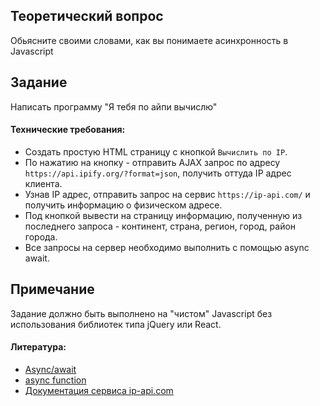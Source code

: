 ## Теоретический вопрос
Обьясните своими словами, как вы понимаете асинхронность в Javascript

## Задание
Написать программу "Я тебя по айпи вычислю"

#### Технические требования:
- Создать простую HTML страницу с кнопкой `Вычислить по IP`.
- По нажатию на кнопку - отправить AJAX запрос по адресу `https://api.ipify.org/?format=json`, получить оттуда IP адрес клиента.
- Узнав IP адрес, отправить запрос на сервис `https://ip-api.com/` и получить информацию о физическом адресе.
- Под кнопкой вывести на страницу информацию, полученную из последнего запроса - континент, страна, регион, город, район города.
- Все запросы на сервер необходимо выполнить с помощью async await.

## Примечание
Задание должно быть выполнено на "чистом" Javascript без использования библиотек типа jQuery или React.

#### Литература:
- [Async/await](https://learn.javascript.ru/async-await)
- [async function](https://developer.mozilla.org/ru/docs/Web/JavaScript/Reference/Statements/async_function)
- [Документация сервиса ip-api.com](http://ip-api.com/docs/api:json)
